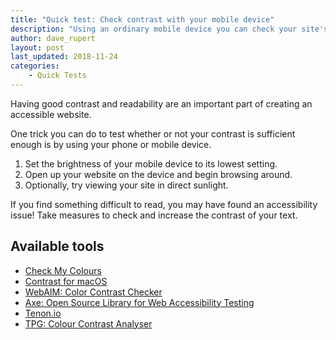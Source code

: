 ```yaml
---
title: "Quick test: Check contrast with your mobile device"
description: "Using an ordinary mobile device you can check your site's readability."
author: dave_rupert
layout: post
last_updated: 2018-11-24
categories:
    - Quick Tests
---
```


Having good contrast and readability are an important part of creating an accessible website.

One trick you can do to test whether or not your contrast is sufficient enough is by using your phone or mobile device.

1. Set the brightness of your mobile device to its lowest setting.
1. Open up your website on the device and begin browsing around.
1. Optionally, try viewing your site in direct sunlight.

If you find something difficult to read, you may have found an accessibility issue! Take measures to check and increase the contrast of your text.

## Available tools

- [Check My Colours](http://www.checkmycolours.com/)
- [Contrast for macOS](https://usecontrast.com/)
- [WebAIM: Color Contrast Checker](https://webaim.org/resources/contrastchecker/)
- [Axe: Open Source Library for Web Accessibility Testing](https://www.deque.com/axe/)
- [Tenon.io](https://tenon.io/)
- [TPG: Colour Contrast Analyser](https://developer.paciellogroup.com/resources/contrastanalyser/)
